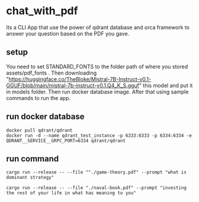 # chat_with_pdf

Its a CLI App that use the power of qdrant database and orca framework to answer your question based on the PDF you gave.

## setup

You need to set STANDARD_FONTS to the folder path of where you stored assets/pdf_fonts .
Then downloading "<https://huggingface.co/TheBloke/Mistral-7B-Instruct-v0.1-GGUF/blob/main/mistral-7b-instruct-v0.1.Q4_K_S.gguf>" this model and put it in
models folder.
Then run docker database image.
After that using sample commands to run the app.

## run docker database

```shell
docker pull qdrant/qdrant
docker run -d --name qdrant_test_instance -p 6333:6333 -p 6334:6334 -e QDRANT__SERVICE__GRPC_PORT=6334 qdrant/qdrant
```

## run command

```shell
cargo run --release -- --file ""./game-theory.pdf" --prompt "what is dominant strategy"

cargo run --release -- --file "./naval-book.pdf" --prompt "investing the rest of your life in what has meaning to you"


```
